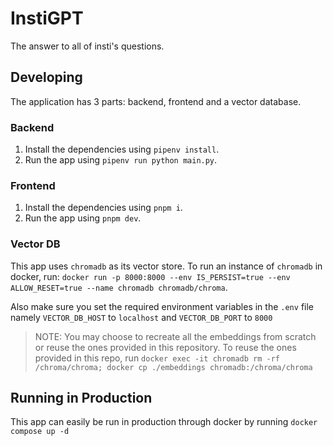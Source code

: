 # InstiGPT

The answer to all of insti's questions.

## Developing

The application has 3 parts: backend, frontend and a vector database.

### Backend

1. Install the dependencies using `pipenv install`.
1. Run the app using `pipenv run python main.py`.

### Frontend

1. Install the dependencies using `pnpm i`.
1. Run the app using `pnpm dev`.

### Vector DB

This app uses `chromadb` as its vector store.
To run an instance of `chromadb` in docker, run: `docker run -p 8000:8000 --env IS_PERSIST=true --env ALLOW_RESET=true --name chromadb chromadb/chroma`.

Also make sure you set the required environment variables in the `.env` file namely `VECTOR_DB_HOST` to `localhost` and `VECTOR_DB_PORT` to `8000`

> NOTE: You may choose to recreate all the embeddings from scratch or reuse the ones provided in this repository. To reuse the ones provided in this repo, run `docker exec -it chromadb rm -rf /chroma/chroma; docker cp ./embeddings chromadb:/chroma/chroma`

## Running in Production

This app can easily be run in production through docker by running `docker compose up -d`

